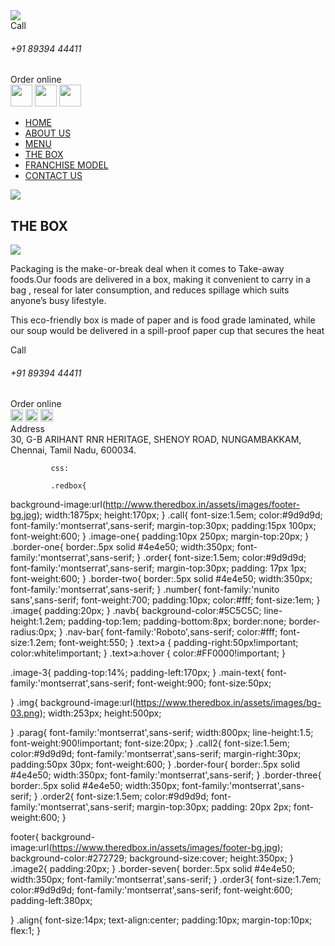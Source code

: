 <html>
<head>
<title> The Red box </title>
<meta charset="utf-8">
		<meta name="viewport" content="width=device-width, initial-scale=1">
	    <link rel="stylesheet" href="https://maxcdn.bootstrapcdn.com/bootstrap/3.4.1/css/bootstrap.min.css">
        <script src="https://ajax.googleapis.com/ajax/libs/jquery/3.6.4/jquery.min.js"></script>
	    <script src="https://maxcdn.bootstrapcdn.com/bootstrap/3.4.1/js/bootstrap.min.js"></script> 
		<link rel="preconnect" href="https://fonts.googleapis.com">
		<link rel="preconnect" href="https://fonts.gstatic.com" crossorigin>
		<link href="https://fonts.googleapis.com/css2?family=Barlow:ital,wght@0,100;0,200;0,300;0,400;0,500;0,600;0,700;0,800;0,900;1,100;1,200;1,300;1,400;1,500;1,600;1,700;1,800;1,900&family=Montserrat:ital,wght@0,100;1,100&family=Roboto:ital,wght@0,100;0,300;0,400;0,500;0,700;0,900;1,100;1,300;1,400;1,500;1,700;1,900&family=Rubik:ital,wght@0,300..900;1,300..900&display=swap" rel="stylesheet">
		<link rel="preconnect" href="https://fonts.googleapis.com">
		<link rel="preconnect" href="https://fonts.gstatic.com" crossorigin>
		<link href="https://fonts.googleapis.com/css2?family=Nunito+Sans:ital,opsz,wght@0,6..12,200..1000;1,6..12,200..1000&display=swap" rel="stylesheet">
		<link rel="preconnect" href="https://fonts.googleapis.com">
		<link rel="preconnect" href="https://fonts.gstatic.com" crossorigin>
		<link href="https://fonts.googleapis.com/css2?family=Roboto:ital,wght@0,100;0,300;0,400;0,500;0,700;0,900;1,100;1,300;1,400;1,500;1,700;1,900&display=swap" rel="stylesheet">
		<link rel="stylesheet" href="vv.css" type="text/css">
</head>
<body>
	<div class="redbox">
			<div class="container-fluid">
				<div class="col-lg-4 image-one">
					<img src="http://www.theredbox.in/assets/images/logo.png">
				</div>
				<div class="col-lg-4 call">
					<span> Call </span>
						<div class="border-one"></div>
							<h6 class="number"> +91 89394 44411 </h6>
				</div>
				<div class="col-lg-4 order">
					<span> Order online </span>
						<div class="border-two"></div>
							<div class="image">
								 <img src="http://www.theredbox.in/assets/images/zomato.png" height=35>
								 <img src="http://www.theredbox.in/assets/images/swiggy.png"height=35>
								 <img src="http://www.theredbox.in/assets/images/dunzo.png"height=35>
							</div>
				</div>
			</div>  
		</div>  
	<nav class="navbar navbar-default navb">
		<div class="container">
			<ul class="nav navbar-nav nav-bar">
				<li class="text"><a href="#">HOME</a></li>
				<li class="text"><a href="#">ABOUT US</a></li>
				<li class="text"><a href="#">MENU</a></li>
				<li class="text"><a href="#">THE BOX</a></li>
				<li class="text"><a href="#">FRANCHISE MODEL</a></li>
				<li class="text"><a href="#">CONTACT US </a></li>
			</ul>
		</div>
	</nav>
		<section class="the box-main">
		<div class="main">
			<div class="container">
					<div class="col-lg-3">
						<div class="img">
							<img src="http://www.theredbox.in/assets/images/icon-01.png">
								<h1 class="main-text"> THE BOX </h1>
						</div>
					</div>
					<div class="col-lg-8">
					<div class="image-3">
						<img src="C:/Users/poojh/Downloads/bg-06.webp">
					</div>
				</div>
						<div class="para">
							<div class="container-2">
								<div class="col-lg-3">
									<div class="parag">
									 <p>Packaging is the make-or-break deal when it comes to Take-away foods.Our foods 
									 are delivered in a box, making it convenient to carry in a bag , 
									 reseal for later consumption, and reduces spillage which suits anyone’s busy lifestyle.</li></p>
									 <p> This eco-friendly box is made of paper and is food grade laminated, while our soup
									 would be delivered in a spill-proof paper cup that secures the heat</p>
									</div> 
								</div>
							</div>
							  </section>
							      <footer>
								  <div class="last">
									<div class="container">
										<div class="footer-page-flex">
												<div class="col-lg-4 call2">
													<span> Call </span>
														<div class="border-three"></div>
															<h6 class="number"> +91 89394 44411 </h6>
														</div>
															<div class="col-lg-4 order2">
																<span> Order online </span>
																	<div class="border-four"></div>
																		<div class="image2">
																			<img src="http://www.theredbox.in/assets/images/zomato.png" height=20>
																			<img src="http://www.theredbox.in/assets/images/swiggy.png"height=20>
																			<img src="http://www.theredbox.in/assets/images/dunzo.png"height=20>
																		</div>
																	</div>
															</div>  
														</div> 
															<div class="col-lg-4 order3">
																<span> Address </span>
																	<div class="border-seven"></div>
																	<div class="align">
																	  <span> 30, G-B ARIHANT RNR HERITAGE,
                                                                        SHENOY ROAD, NUNGAMBAKKAM, Chennai, Tamil Nadu,
                                                                        600034.</span>
													</footer>	



             css:
             
             .redbox{
background-image:url(http://www.theredbox.in/assets/images/footer-bg.jpg);
width:1875px;
height:170px;
}
.call{
font-size:1.5em;
color:#9d9d9d;
font-family:'montserrat',sans-serif;
margin-top:30px;
padding:15px 100px;
font-weight:600;
}
.image-one{
padding:10px 250px;
margin-top:20px;
}
.border-one{
border:.5px solid #4e4e50;
width:350px;
font-family:'montserrat',sans-serif;
}
.order{
font-size:1.5em;
color:#9d9d9d;
font-family:'montserrat',sans-serif;
margin-top:30px;
padding: 17px 1px;
font-weight:600;
}
.border-two{
border:.5px solid #4e4e50;
width:350px;
font-family:'montserrat',sans-serif;
}
.number{
font-family:'nunito sans',sans-serif;
font-weight:700;
padding:10px;
color:#fff;
font-size:1em;
}
.image{
padding:20px;
}
.navb{
background-color:#5C5C5C;
line-height:1.2em;
padding-top:1em;
padding-bottom:8px;
border:none;
border-radius:0px;
}
.nav-bar{
font-family:'Roboto',sans-serif;
color:#fff;
font-size:1.2em;
font-weight:550;
}
.text>a
{
padding-right:50px!important;
color:white!important;
}
.text>a:hover
{
color:#FF0000!important;
}

.image-3{
	padding-top:14%;
padding-left:170px;
}
.main-text{
font-family:'montserrat',sans-serif;
font-weight:900;
font-size:50px;

}
.img{
background-image:url(https://www.theredbox.in/assets/images/bg-03.png);
width:253px;
height:500px;
	
}
.parag{
font-family:'montserrat',sans-serif;
width:800px;
line-height:1.5;
font-weight:900!important;
font-size:20px;
}
.call2{
font-size:1.5em;
color:#9d9d9d;
font-family:'montserrat',sans-serif;
margin-right:30px;
padding:50px 30px;
font-weight:600;
}
.border-four{
border:.5px solid #4e4e50;
width:350px;
font-family:'montserrat',sans-serif;
}
.border-three{
border:.5px solid #4e4e50;
width:350px;
font-family:'montserrat',sans-serif;
}
.order2{
font-size:1.5em;
color:#9d9d9d;
font-family:'montserrat',sans-serif;
margin-top:30px;
padding: 20px 2px;
font-weight:600;
}

footer{
background-image:url(https://www.theredbox.in/assets/images/footer-bg.jpg);
background-color:#272729;
background-size:cover;
height:350px;
}
.image2{
padding:20px;
}
.border-seven{
border:.5px solid #4e4e50;
width:350px;
font-family:'montserrat',sans-serif;
}
.order3{
font-size:1.7em;
color:#9d9d9d;
font-family:'montserrat',sans-serif;
font-weight:600;
padding-left:380px;

}
.align{
font-size:14px;
text-align:center;
padding:10px;
margin-top:10px;
flex:1;
}
	
